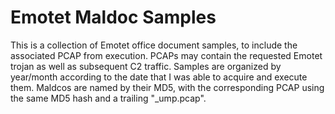 # Emotet Maldoc Samples

This is a collection of Emotet office document samples, to include the associated PCAP from execution. PCAPs may contain the requested Emotet trojan as well as subsequent C2 traffic. Samples are organized by year/month according to the date that I was able to acquire and execute them. Maldcos are named by their MD5, with the corresponding PCAP using the same MD5 hash and a trailing "_ump.pcap".
